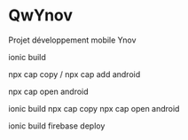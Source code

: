 # QwYnov
Projet développement mobile Ynov

ionic build

npx cap copy / npx cap add android

npx cap open android 


ionic build 
npx cap copy
npx cap open android 



ionic build
firebase deploy
